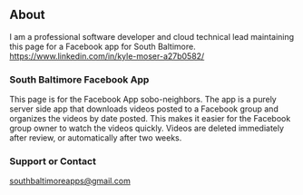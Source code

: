 ## About

I am a professional software developer and cloud technical lead maintaining this page for a Facebook app for South Baltimore.
https://www.linkedin.com/in/kyle-moser-a27b0582/

### South Baltimore Facebook App

This page is for the Facebook App sobo-neighbors. The app is a purely server side app that downloads videos posted to a Facebook group and organizes the videos by date posted. This makes it easier for the Facebook group owner to watch the videos quickly. Videos are deleted immediately after review, or automatically after two weeks. 

### Support or Contact
southbaltimoreapps@gmail.com
